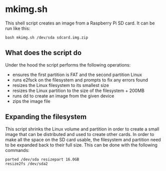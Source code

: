 # mkimg.sh #

This shell script creates an image from a Raspberry Pi SD card.  It can be run like this:

```
bash mkimg.sh /dev/sda sdcard.img.zip
```


## What does the script do ##

Under the hood the script performs the following operations:

- ensures the first partition is FAT and the second partition Linux
- runs e2fsck on the filesystem and prompts to fix any errors found
- resizes the Linux filesystem to its smallest size
- resizes the Linux partition to the size of the filesystem + 200MB
- runs dd to create an image from the given device
- zips the image file


## Expanding the filesystem ##

This script shrinks the Linux volume and partition in order to create a small
image that can be distributed and used to create other cards.  In order to make
all the space on the SD card usable, the filesystem and partition need to be
expanded back to their full size.  This can be done with the following
commands:

```
parted /dev/sda resizepart 16.0GB
resize2fs /dev/sda2
```
